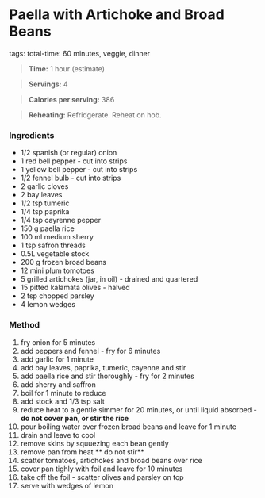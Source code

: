 # Paella with Artichoke and Broad Beans
tags: total-time: 60 minutes, veggie, dinner

> **Time:** 1 hour (estimate) 

> **Servings:** 4 

> **Calories per serving:** 386

> **Reheating:** Refridgerate. Reheat on hob.

### Ingredients

* 1/2 spanish (or regular) onion
* 1 red bell pepper - cut into strips
* 1 yellow bell pepper - cut into strips
* 1/2 fennel bulb - cut into strips
* 2 garlic cloves
* 2 bay leaves
* 1/2 tsp tumeric
* 1/4 tsp paprika
* 1/4 tsp cayrenne pepper
* 150 g paella rice
* 100 ml medium sherry
* 1 tsp safron threads
* 0.5L vegetable stock
* 200 g frozen broad beans
* 12 mini plum tomotoes
* 5 grilled artichokes (jar, in oil) - drained and quartered
* 15 pitted kalamata olives - halved
* 2 tsp chopped parsley
* 4 lemon wedges

### Method

1. fry onion for 5 minutes
2. add peppers and fennel - fry for 6 minutes
3. add garlic for 1 minute
4. add bay leaves, paprika, tumeric, cayenne and stir
5. add paella rice and stir thoroughly - fry for 2 minutes
6. add sherry and saffron
7. boil for 1 minute to reduce
8. add stock and 1/3 tsp salt
9. reduce heat to a gentle simmer for 20 minutes, or until liquid absorbed - **do not cover pan, or stir the rice**
10. pour boiling water over frozen broad beans and leave for 1 minute
11. drain and leave to cool
12. remove skins by squuezing each bean gently
13. remove pan from heat ** do not stir**
14. scatter tomatoes, artichokes and broad beans over rice
15. cover pan tighly with foil and leave for 10 minutes
16. take off the foil - scatter olives and parsley on top
17. serve with wedges of lemon
